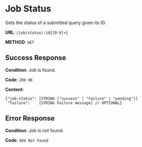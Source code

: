 # Job Status

Gets the status of a submitted query given its ID.

**URL**: `/job/status/:id{[0-9]+}`

**METHOD**: `GET`

## Success Response

**Condition**: Job is found.

**Code**: `200 OK`

**Content**:

```
{"job-status": [STRING ["success" | "failure" | "pending"]]
 "failure":    [STRING Failure message] // OPTIONAL}
```

## Error Response

**Condition**: Job is not found.

**Code**: `404 Not Found`
